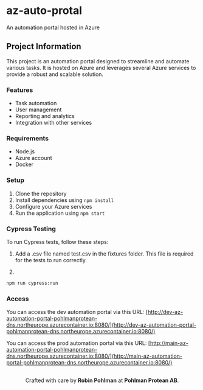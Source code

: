 # az-auto-protal
An automation portal hosted in Azure

## Project Information
This project is an automation portal designed to streamline and automate various tasks. It is hosted on Azure and leverages several Azure services to provide a robust and scalable solution.

### Features
- Task automation
- User management
- Reporting and analytics
- Integration with other services

### Requirements
- Node.js
- Azure account
- Docker

### Setup
1. Clone the repository
2. Install dependencies using `npm install`
3. Configure your Azure services
4. Run the application using `npm start`

### Cypress Testing
To run Cypress tests, follow these steps:

1. Add a .csv file named test.csv in the fixtures folder. This file is required for the tests to run correctly.

2. 
```sh
npm run cypress:run
```

### Access
You can access the dev automation portal via this URL:
[http://dev-az-automation-portal-pohlmanprotean-dns.northeurope.azurecontainer.io:8080/](http://dev-az-automation-portal-pohlmanprotean-dns.northeurope.azurecontainer.io:8080/)

You can access the prod automation portal via this URL:
[http://main-az-automation-portal-pohlmanprotean-dns.northeurope.azurecontainer.io:8080/](http://main-az-automation-portal-pohlmanprotean-dns.northeurope.azurecontainer.io:8080/)

##
<p align="center">
  Crafted with care by <strong>Robin Pohlman</strong> at <strong>Pohlman Protean AB</strong>.
</p>
